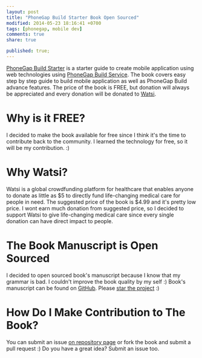 ```yaml
---
layout: post
title: "PhoneGap Build Starter Book Open Sourced"
modified: 2014-05-23 18:16:41 +0700
tags: [phonegap, mobile dev]
comments: true
share: true

published: true;
---
```


[PhoneGap Build Starter](https://leanpub.com/phonegapbuild) is a starter guide to create mobile application using web technologies using [PhoneGap Build Service](http://build.phonegap.com). The book covers easy step by step guide to build mobile application as well as PhoneGap Build advance features. The price of the book is FREE, but donation will always be appreciated and every donation will be donated to [Watsi](https://watsi.org).

# Why is it FREE?
I decided to make the book available for free since I think it's the time to contribute back to the community. I learned the technology for free, so it will be my contribution. :)

# Why Watsi?
Watsi is a global crowdfunding platform for healthcare that enables anyone to donate as little as $5 to directly fund life-changing medical care for people in need. The suggested price of the book is $4.99 and it's pretty low price. I wont earn much donation from suggested price, so I decided to support Watsi to give life-changing medical care since every single donation can have direct impact to people.

# The Book Manuscript is Open Sourced
I decided to open sourced book's manuscript because I know that my grammar is bad. I couldn't improve the book quality by my self :) Book's manuscript can be found on [GitHub](https://github.com/justmyfreak/phonegap-build-starter-book). Please [star the project](https://github.com/justmyfreak/phonegap-build-starter-book/stargazers) :)

# How Do I Make Contribution to The Book?
You can submit an issue [on repository page](https://github.com/justmyfreak/phonegap-build-starter-book/issues/new) or fork the book and submit a pull request :)
Do you have a great idea? Submit an issue too.